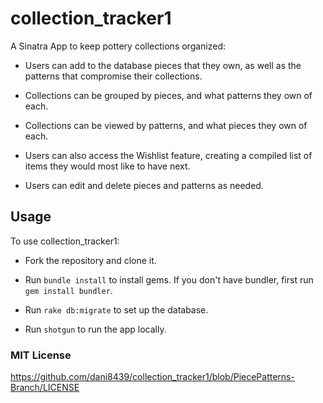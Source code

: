 # collection_tracker1 #
A Sinatra App to keep pottery collections organized:

* Users can add to the database pieces that they own, as well as the patterns that compromise their collections.

* Collections can be grouped by pieces, and what patterns they own of each.

* Collections can be viewed by patterns, and what pieces they own of each.

* Users can also access the Wishlist feature, creating a compiled list of items they would most like to have next.

* Users can edit and delete pieces and patterns as needed.

## Usage ##

To use collection_tracker1:

* Fork the repository and clone it.

* Run `bundle install` to install gems. If you don't have bundler, first run `gem install bundler`.

* Run `rake db:migrate` to set up the database.

* Run `shotgun` to run the app locally.

### MIT License ###

https://github.com/dani8439/collection_tracker1/blob/PiecePatterns-Branch/LICENSE
